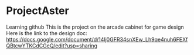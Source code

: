 # ProjectAster
Learning github
This is the project on the arcade cabinet for game design
Here is the link to the design doc:
https://docs.google.com/document/d/14lj0GFR34snXEw_Lh9qe4nuh6FEXfQBtcwYTKCdCGeQ/edit?usp=sharing
